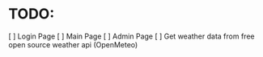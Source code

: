 # TODO:
[ ] Login Page
[ ] Main Page
[ ] Admin Page
[ ] Get weather data from free open source weather api (OpenMeteo)
